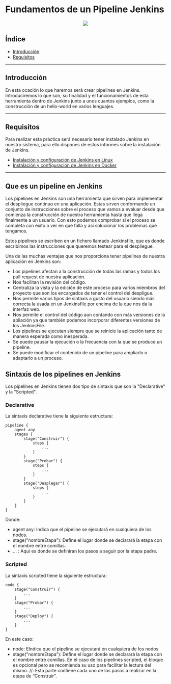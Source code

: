 # Fundamentos de un Pipeline Jenkins

<div align="center">
    <img src="../Imágenes/Fundamentos de un Pipeline Jenkins/Portada.png"/>
</div>

## Índice

- [Introducción]()
- [Requisitos]()

---

## Introducción

En esta ocación lo que haremos será crear pipelines en Jenkins. Introduciremos lo que son, su finalidad y el funcionamientos de esta herramienta dentro de Jenkins junto a unos cuantos ejemplos, como la construcción de un hello-world en varios lenguajes.

---

## Requisitos

Para realizar esta práctica será necesario tener instalado Jenkins en nuestro sistema, para ello dispones de estos informes sobre la instalación de Jenkins.

- [Instalación y configuración de Jenkins en Linux](https://github.com/RubenGonz/Despliegues/blob/main/Jenkins/Instalaci%C3%B3n%20y%20configuraci%C3%B3n%20de%20Jenkins%20en%20Linux.md)
- [Instalación y configuración de Jenkins en Docker](https://github.com/RubenGonz/Despliegues/blob/main/Jenkins/Instalaci%C3%B3n%20y%20configuraci%C3%B3n%20de%20Jenkins%20en%20Docker.md)

---

## Que es un pipeline en Jenkins

Los pipelines en Jenkins son una herramienta que sirven para implementar el despliegue continuo en una aplicación. Estas sirven conformando un conjunto de instrucciones sobre el proceso que vamos a evaluar desde que comienza la construcción de nuestra herramienta hasta que llega finalmente a un usuario. Con esto podemos comprobar si el proceso se completa con éxito o ver en que falla y así solucionar los problemas que tengamos.

Estos pipelines se escriben en un fichero llamado Jenkinsfile, que es donde escribimos las instrucciones que queremos testear para el despliegue.

Una de las muchas ventajas que nos proporciona tener pipelines de nuestra aplicación en Jenkins son:

- Los pipelines afectan a la construcción de todas las ramas y todos los pull request de nuestra aplicación.
- Nos facilitan la revisión del código.
- Centraliza la vista y la edición de este proceso para varios miembros del proyecto que son los encargados de tener el control del despligue.
- Nos permite varios tipos de sintaxis a gusto del usuario siendo más correcta la usada en un Jenkinsfile por encima de la que nos da la interfaz web.
- Nos permite el control del código aun contando con más versiones de la apliación ya que también podemos incorporar diferentes versiones de los JenkinsFile.
- Los pipelines se ejecutan siempre que se reinicie la aplicación tanto de manera esperada como inesperada.
- Se puede pausar la ejecución o la frecuencia con la que se produce un pipeline.
- Se puede modificar el contenido de un pipeline para ampliarlo o adaptarlo a un proceso.

## Sintaxis de los pipelines en Jenkins

Los pipelines en Jenkins tienen dos tipo de sintaxis que son la "Declarative" y la "Scripted".

### Declarative

La sintaxis declarative tiene la siguiente estructura:

```
pipeline {
    agent any    
    stages {
        stage("Construir") {  
            steps {
                ... 
            }
        }
        stage("Probar") {  
            steps {
                ...  
            }
        }
        stage("Desplegar") {  
            steps {
                ...  
            }
        }
    }
}
```

Donde:

- agent any: Indica que el pipeline se ejecutará en cualquiera de los nodos.
- stage("nombreEtapa"): Define el lugar donde se declarará la etapa con el nombre entre comillas.
- ... : Aqui es donde se definiran los pasos a seguir por la etapa padre.

### Scripted

La sintaxis scripted tiene la siguiente estructura:

```
node {
    stage("Construir") {
        ...
    }
    stage("Probar") {
        ...
    }
    stage("Deploy") {
        ...
    }
}
```

En este caso:

- node: EIndica que el pipeline se ejecutará en cualquiera de los nodos
- stage("nombreEtapa"): Define el lugar donde se declarará la etapa con el nombre entre comillas. En el caso de los pipelines scripted, el bloque es opcional pero se recomienda su uso para facilitar la lectura del mismo.
//: Esta parte contiene cada uno de los pasos a realizar en la etapa de “Construir”.